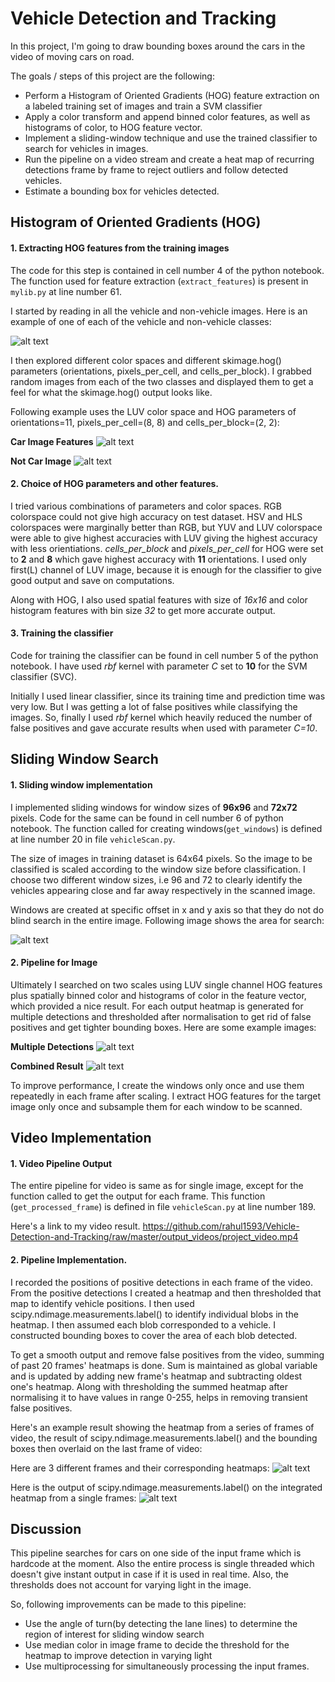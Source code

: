 
# Vehicle Detection and Tracking

In this project, I'm going to draw bounding boxes around the cars in the video of moving cars on road.

The goals / steps of this project are the following:

- Perform a Histogram of Oriented Gradients (HOG) feature extraction on a labeled training set of images and train a SVM classifier
- Apply a color transform and append binned color features, as well as histograms of color, to HOG feature vector.
- Implement a sliding-window technique and use the trained classifier to search for vehicles in images.
- Run the pipeline on a video stream and create a heat map of recurring detections frame by frame to reject outliers and follow detected vehicles.
- Estimate a bounding box for vehicles detected.


## Histogram of Oriented Gradients (HOG)

[//]: # (Image References)

[image0]: ./output_images/car_n_car.JPG "Car-Not-Car Image"
[image1]: ./output_images/car_hog.JPG "Car Hog features"
[image2]: ./output_images/notcar_hog.JPG "Not Car hog features"
[image3]: ./output_images/roi_bb.JPG "Region of Interset for sliding window search"
[image4]: ./output_images/hmap_bb.JPG "Output of pipeline"
[image5]: ./output_images/multiple_bb.JPG "Multiple Detections"
[image6]: ./output_images/labels.JPG "Label"
[image7]: ./output_images/combined_bb.JPG "Single Bounding Box"
[op_vid]: ./output_videos/project_video.mp4 "Output Video"

#### 1. Extracting HOG features from the training images

The code for this step is contained in cell number 4 of the python notebook. The function used for feature extraction (`extract_features`) is present in `mylib.py` at line number 61.

I started by reading in all the vehicle and non-vehicle images. Here is an example of one of each of the vehicle and non-vehicle classes:

![alt text][image0]

I then explored different color spaces and different skimage.hog() parameters (orientations, pixels_per_cell, and cells_per_block). I grabbed random images from each of the two classes and displayed them to get a feel for what the skimage.hog() output looks like.

Following example uses the LUV color space and HOG parameters of orientations=11, pixels_per_cell=(8, 8) and cells_per_block=(2, 2):

   __Car Image Features__
![alt text][image1]

   __Not Car Image__
![alt text][image2]

#### 2. Choice of HOG parameters and other features.

I tried various combinations of parameters and color spaces. RGB colorspace could not give high accuracy on test dataset. HSV and HLS colorspaces were marginally better than RGB, but YUV and LUV colorspace were able to give highest accuracies with LUV giving the highest accuracy with less orientiations. *cells_per_block* and *pixels_per_cell* for HOG were set to __2__ and __8__ which gave highest accuracy with __11__ orientations. I used only first(L) channel of LUV image, because it is enough for the classifier to give good output and save on computations.

Along with HOG, I also used spatial features with size of _16x16_ and color histogram features with bin size _32_ to get more accurate output.

#### 3. Training the classifier

Code for training the classifier can be found in cell number 5 of the python notebook. I have used _rbf_ kernel with parameter _C_ set to __10__ for the SVM classifier (SVC).

Initially I used linear classifier, since its training time and prediction time was very low. But I was getting a lot of false positives while classifying the images. So, finally I used _rbf_ kernel which heavily reduced the number of false positives and gave accurate results when used with parameter _C=10_.

## Sliding Window Search

#### 1. Sliding window implementation

I implemented sliding windows for window sizes of __96x96__ and __72x72__ pixels. Code for the same can be found in cell number 6 of python notebook. The function called for creating windows(`get_windows`) is defined at line number 20 in file `vehicleScan.py`.

The size of images in training dataset is 64x64 pixels. So the image to be classified is scaled according to the window size before classification. I choose two different window sizes, i.e 96 and 72 to clearly identify the vehicles appearing close and far away respectively in the scanned image.

Windows are created at specific offset in x and y axis so that they do not do blind search in the entire image. Following image shows the area for search:

![alt text][image3]

#### 2. Pipeline for Image

Ultimately I searched on two scales using LUV single channel HOG features plus spatially binned color and histograms of color in the feature vector, which provided a nice result. For each output heatmap is generated for multiple detections and thresholded after normalisation to get rid of false positives and get tighter bounding boxes. Here are some example images:

__Multiple Detections__
![alt text][image5]

__Combined Result__
![alt text][image7]

To improve performance, I create the windows only once and use them repeatedly in each frame after scaling. I extract HOG features for the target image only once and subsample them for each window to be scanned.


## Video Implementation

#### 1.  Video Pipeline Output

The entire pipeline for video is same as for single image, except for the function called to get the output for each frame. This function (`get_processed_frame`) is defined in file `vehicleScan.py` at line number 189.

Here's a link to my video result.
https://github.com/rahul1593/Vehicle-Detection-and-Tracking/raw/master/output_videos/project_video.mp4

#### 2. Pipeline Implementation.

I recorded the positions of positive detections in each frame of the video. From the positive detections I created a heatmap and then thresholded that map to identify vehicle positions. I then used scipy.ndimage.measurements.label() to identify individual blobs in the heatmap. I then assumed each blob corresponded to a vehicle. I constructed bounding boxes to cover the area of each blob detected.

To get a smooth output and remove false positives from the video, summing of past 20 frames' heatmaps is done. Sum is maintained as global variable and is updated by adding new frame's heatmap and subtracting oldest one's heatmap. Along with thresholding the summed heatmap after normalising it to have values in range 0-255, helps in removing transient false positives.

Here's an example result showing the heatmap from a series of frames of video, the result of scipy.ndimage.measurements.label() and the bounding boxes then overlaid on the last frame of video:

Here are 3 different frames and their corresponding heatmaps:
![alt text][image4]

Here is the output of scipy.ndimage.measurements.label() on the integrated heatmap from a single frames:
![alt text][image6]


## Discussion

This pipeline searches for cars on one side of the input frame which is hardcode at the moment. Also the entire process is single threaded which doesn't give instant output in case if it is used in real time. Also, the thresholds does not account for varying light in the image.

So, following improvements can be made to this pipeline:
- Use the angle of turn(by detecting the lane lines) to determine the region of interest for sliding window search
- Use median color in image frame to decide the threshold for the heatmap to improve detection in varying light
- Use multiprocessing for simultaneously processing the input frames.
